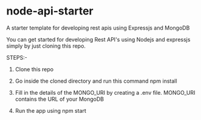 # node-api-starter
A starter template for developing rest apis using Expressjs and MongoDB

You can get started for developing Rest API's using Nodejs and expressjs simply by just cloning this repo.

STEPS:-

1) Clone this repo

2) Go inside the cloned directory and run this command
npm install

3) Fill in the details of the MONGO_URI by creating a .env file. MONGO_URI contains the URL of your MongoDB

4) Run the app using npm start
